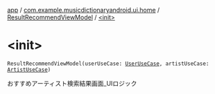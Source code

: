 [app](../../index.md) / [com.example.musicdictionaryandroid.ui.home](../index.md) / [ResultRecommendViewModel](index.md) / [&lt;init&gt;](./-init-.md)

# &lt;init&gt;

`ResultRecommendViewModel(userUseCase: `[`UserUseCase`](../../com.example.musicdictionaryandroid.domain.usecase/-user-use-case/index.md)`, artistUseCase: `[`ArtistUseCase`](../../com.example.musicdictionaryandroid.domain.usecase/-artist-use-case/index.md)`)`

おすすめアーティスト検索結果画面_UIロジック

